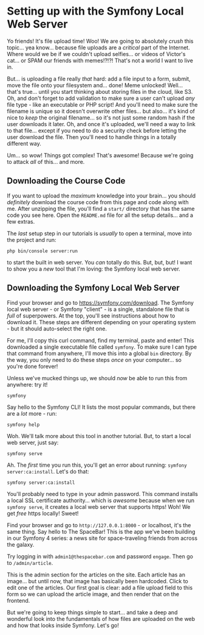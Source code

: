 # Setting up with the Symfony Local Web Server

Yo friends! It's file upload time! Woo! We are going to absolutely *crush* this
topic... yea know... because file uploads are a *critical* part of the Internet.
Where would we be if we couldn't upload selfies... or videos of Victor's
cat... or SPAM our friends with memes!?!?! That's not a world I want to live in.

But... is uploading a file really *that* hard: add a file input to a form, submit,
move the file onto your filesystem and... done! Meme unlocked! Well... that's
true... until you start thinking about storing files in the cloud, like S3. Oh, and
don't forget to add validation to make sure a user can't upload *any* file type -
like an executable or PHP script! And you'll need to make sure the filename is unique
so it doesn't overwrite other files... but also... it's kind of nice to *keep* the
original filename... so it's not just some random hash if the user downloads it
later. Oh, and once it's uploaded, we'll need a way to link to that file... except
if you need to do a security check before letting the user download the file. Then
you'll need to handle things in a totally different way.

Um... so wow! Things got complex! That's awesome! Because we're going to attack
*all* of this... and more.

## Downloading the Course Code

If you want to upload the *maximum* knowledge into your brain... you should
*definitely* download the course code from this page and code along with me. After
unzipping the file, you'll find a `start/` directory that has the same code you
see here. Open the `README.md` file for all the setup details... and a few extras.

The *last* setup step in our tutorials is *usually* to open a terminal, move into
the project and run:

```terminal
php bin/console server:run
```

to start the built in web server. You *can* totally do this. But, but, but! I want
to show you a *new* tool that I'm loving: the Symfony local web server.

## Downloading the Symfony Local Web Server

Find your browser and go to https://symfony.com/download. The Symfony local web
server - or Symfony "client" - is a single, standalone file that is *full* of
superpowers. At the top, you'll see instructions about how to download it. These
steps are different depending on your operating system - but it should auto-select
the right one.

For me, I'll copy this curl command, find my terminal, paste and enter! This downloaded
a single executable file called `symfony`. To make sure I can type that command from
anywhere, I'll move this into a global `bin` directory. By the way, you only need
to do these steps *once* on your computer... so you're done forever!

Unless we've mucked things up, we should *now* be able to run this from anywhere:
try it!

```terminal
symfony
```

Say hello to the Symfony CLI! It lists the most popular commands, but there are
a *lot* more - run:

```terminal
symfony help
```

Woh. We'll talk more about this tool in another tutorial. But, to start a local
web server, just say:

```terminal
symfony serve
```

Ah. The *first* time you run this, you'll get an error about running:
`symfony server:ca:install`. Let's do that:

```terminal-silent
symfony server:ca:install
```

You'll probably need to type in your admin password. This command installs a local
SSL certificate authority... which is *awesome* because when we run `symfony serve`,
it creates a local web server that supports https! Woh! We get *free* https locally!
Sweet!

Find your browser and go to `http://127.0.0.1:8000` - or localhost, it's the same
thing. Say hello to The SpaceBar! This is the app we've been building in our
Symfony 4 series: a news site for space-traveling friends from across the galaxy.

Try logging in with `admin1@thespacebar.com` and password `engage`. Then go to
`/admin/article`.

This is the admin section for the articles on the site. Each article has an image...
but until now, that image has basically been hardcoded. Click to edit one of the
articles. Our first goal is clear: add a file upload field to this form so we can
upload the article image, and then render that on the frontend.

But we're going to keep things simple to start... and take a deep and wonderful
look into the fundamentals of how files are uploaded on the web and how that looks
inside Symfony. Let's go!

